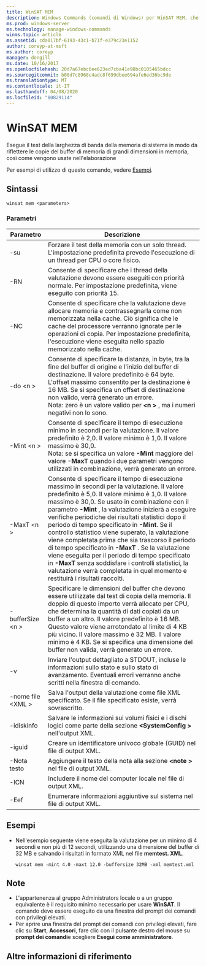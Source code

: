```yaml
---
title: WinSAT MEM
description: Windows Commands (comandi di Windows) per WinSAT MEM, che testa la larghezza di banda della memoria di sistema in modo da riflettere le copie del buffer di memoria di grandi dimensioni, così come vengono usate nell'elaborazione multimediale.
ms.prod: windows-server
ms.technology: manage-windows-commands
winms.topic: article
ms.assetid: cda017bf-6193-43c1-b71f-e379c23e1152
author: coreyp-at-msft
ms.author: coreyp
manager: dongill
ms.date: 10/16/2017
ms.openlocfilehash: 20d7a67ebc6ee623ed7cba41e98bc0105465bdcc
ms.sourcegitcommit: b00d7c8968c4adc8f699dbee694afe6ed36bc9de
ms.translationtype: MT
ms.contentlocale: it-IT
ms.lasthandoff: 04/08/2020
ms.locfileid: "80829114"
---
```

# <a name="winsat-mem"></a>WinSAT MEM



Esegue il test della larghezza di banda della memoria di sistema in modo da riflettere le copie del buffer di memoria di grandi dimensioni in memoria, così come vengono usate nell'elaborazione

Per esempi di utilizzo di questo comando, vedere [Esempi](#BKMK_examples).

## <a name="syntax"></a>Sintassi

```
winsat mem <parameters>
```

### <a name="parameters"></a>Parametri

|Parametro|Descrizione|
|---------|-----------|
|-su|Forzare il test della memoria con un solo thread. L'impostazione predefinita prevede l'esecuzione di un thread per CPU o core fisico.|
|-RN|Consente di specificare che i thread della valutazione devono essere eseguiti con priorità normale. Per impostazione predefinita, viene eseguito con priorità 15.|
|-NC|Consente di specificare che la valutazione deve allocare memoria e contrassegnarla come non memorizzata nella cache. Ciò significa che le cache del processore verranno ignorate per le operazioni di copia. Per impostazione predefinita, l'esecuzione viene eseguita nello spazio memorizzato nella cache.|
|-do \<n >|Consente di specificare la distanza, in byte, tra la fine del buffer di origine e l'inizio del buffer di destinazione. Il valore predefinito è 64 byte. L'offset massimo consentito per la destinazione è 16 MB. Se si specifica un offset di destinazione non valido, verrà generato un errore.</br>Nota: zero è un valore valido per **\<n >** , ma i numeri negativi non lo sono.|
|-Mint \<n >|Consente di specificare il tempo di esecuzione minimo in secondi per la valutazione. Il valore predefinito è 2,0. Il valore minimo è 1,0. Il valore massimo è 30,0.</br>Nota: se si specifica un valore **-Mint** maggiore del valore **-MaxT** quando i due parametri vengono utilizzati in combinazione, verrà generato un errore.|
|-MaxT \<n >|Consente di specificare il tempo di esecuzione massimo in secondi per la valutazione. Il valore predefinito è 5,0. Il valore minimo è 1,0. Il valore massimo è 30,0. Se usato in combinazione con il parametro **-Mint** , la valutazione inizierà a eseguire verifiche periodiche dei risultati statistici dopo il periodo di tempo specificato in **-Mint**. Se il controllo statistico viene superato, la valutazione viene completata prima che sia trascorso il periodo di tempo specificato in **-MaxT** . Se la valutazione viene eseguita per il periodo di tempo specificato in **-MaxT** senza soddisfare i controlli statistici, la valutazione verrà completata in quel momento e restituirà i risultati raccolti.|
|-bufferSize \<n >|Specificare le dimensioni del buffer che devono essere utilizzate dal test di copia della memoria. Il doppio di questo importo verrà allocato per CPU, che determina la quantità di dati copiati da un buffer a un altro. Il valore predefinito è 16 MB. Questo valore viene arrotondato al limite di 4 KB più vicino. Il valore massimo è 32 MB. Il valore minimo è 4 KB. Se si specifica una dimensione del buffer non valida, verrà generato un errore.|
|-v|Inviare l'output dettagliato a STDOUT, incluse le informazioni sullo stato e sullo stato di avanzamento. Eventuali errori verranno anche scritti nella finestra di comando.|
|-nome file \<XML >|Salva l'output della valutazione come file XML specificato. Se il file specificato esiste, verrà sovrascritto.|
|-idiskinfo|Salvare le informazioni sui volumi fisici e i dischi logici come parte della sezione **\<SystemConfig >** nell'output XML.|
|-iguid|Creare un identificatore univoco globale (GUID) nel file di output XML.|
|-Nota testo|Aggiungere il testo della nota alla sezione **\<note >** nel file di output XML.|
|-ICN|Includere il nome del computer locale nel file di output XML.|
|-Eef|Enumerare informazioni aggiuntive sul sistema nel file di output XML.|

## <a name="examples"></a><a name=BKMK_examples></a>Esempi

- Nell'esempio seguente viene eseguita la valutazione per un minimo di 4 secondi e non più di 12 secondi, utilizzando una dimensione del buffer di 32 MB e salvando i risultati in formato XML nel file **memtest. XML**.  
  ```
  winsat mem -mint 4.0 -maxt 12.0 -buffersize 32MB -xml memtest.xml
  ```

## <a name="remarks"></a>Note

-   L'appartenenza al gruppo Administrators locale o a un gruppo equivalente è il requisito minimo necessario per usare **WinSAT**. Il comando deve essere eseguito da una finestra del prompt dei comandi con privilegi elevati.
-   Per aprire una finestra del prompt dei comandi con privilegi elevati, fare clic su **Start**, **Accessori**, fare clic con il pulsante destro del mouse su **prompt dei comandi**e scegliere **Esegui come amministratore**.

## <a name="additional-references"></a>Altre informazioni di riferimento

